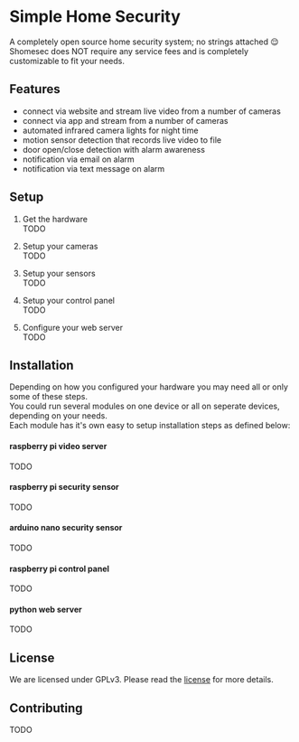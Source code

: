 # Simple Home Security

A completely open source home security system; no strings attached :relieved:  
Shomesec does NOT require any service fees and is completely customizable to fit your needs. 

## Features

- connect via website and stream live video from a number of cameras
- connect via app and stream from a number of cameras
- automated infrared camera lights for night time
- motion sensor detection that records live video to file
- door open/close detection with alarm awareness
- notification via email on alarm
- notification via text message on alarm

## Setup

1. Get the hardware  
TODO

2. Setup your cameras  
TODO

3. Setup your sensors  
TODO

4. Setup your control panel  
TODO

5. Configure your web server  
TODO

## Installation

Depending on how you configured your hardware you may need all or only some of these steps.  
You could run several modules on one device or all on seperate devices, depending on your needs.   
Each module has it's own easy to setup installation steps as defined below:

#### raspberry pi video server

TODO

#### raspberry pi security sensor

TODO

#### arduino nano security sensor

TODO

#### raspberry pi control panel

TODO

#### python web server

TODO

## License

We are licensed under GPLv3. Please read the [license](LICENSE) for more details.

## Contributing

TODO